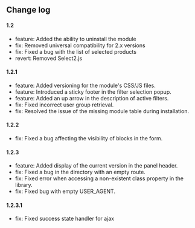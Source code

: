 ## Change log

#### 1.2

* feature: Added the ability to uninstall the module
* fix: Removed universal compatibility for 2.x versions
* fix: Fixed a bug with the list of selected products
* revert: Removed Select2.js

#### 1.2.1

* feature: Added versioning for the module's CSS/JS files.
* feature: Introduced a sticky footer in the filter selection popup.
* feature: Added an up arrow in the description of active filters.
* fix: Fixed incorrect user group retrieval.
* fix: Resolved the issue of the missing module table during installation.

#### 1.2.2

* fix: Fixed a bug affecting the visibility of blocks in the form.

#### 1.2.3

* feature: Added display of the current version in the panel header.
* fix: Fixed a bug in the directory with an empty route.
* fix: Fixed error when accessing a non-existent class property in the library.
* fix: Fixed bug with empty USER_AGENT.

#### 1.2.3.1

* fix: Fixed success state handler for ajax


